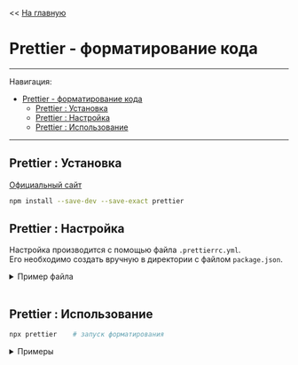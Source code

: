 << [На главную](../README.md)

# Prettier - форматирование кода

---

Навигация:

- [Prettier - форматирование кода](#node--prettier---форматирование-кода)
  - [Prettier : Установка](#prettier--установка)
  - [Prettier : Настройка](#prettier--настройка)
  - [Prettier : Использование](#prettier--использование)

---

## Prettier : Установка

[Официальный сайт](https://prettier.io/)

```bash
npm install --save-dev --save-exact prettier
```

## Prettier : Настройка

Настройка производится с помощью файла `.prettierrc.yml`.<br>
Его необходимо создать вручную в директории с файлом `package.json`.

<details>
<summary>Пример файла</summary>

```yml
tabWidth: 2
semi: true
singleQuote: true
trailingComma: 'es5'
printWidth: 120
```

</details><br>

## Prettier : Использование

```bash
npx prettier    # запуск форматирования
```

<details>
<summary>Примеры</summary>

```bash
npx prettier --write .        # отформатировать все файлы
npx prettier --write <file>   # отформатировать файл
npx prettier --write <dir>    # отформатировать все файлы в директории

npx prettier --check .        # проверить форматирование всех файлов
npx prettier --check <file>   # проверить форматирование файлы
npx prettier --check <dir>    # проверить форматирование всех файлов в директории
```

</details><br>

